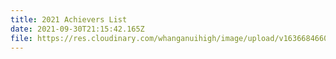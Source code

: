 ```yaml
---
title: 2021 Achievers List
date: 2021-09-30T21:15:42.165Z
file: https://res.cloudinary.com/whanganuihigh/image/upload/v1636684660/Achievers/2021_ACHIEVERS_LIST.pdf
---
```

